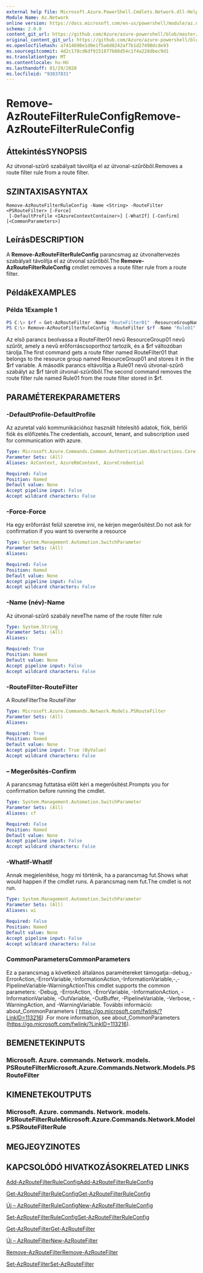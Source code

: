 ```yaml
---
external help file: Microsoft.Azure.PowerShell.Cmdlets.Network.dll-Help.xml
Module Name: Az.Network
online version: https://docs.microsoft.com/en-us/powershell/module/az.network/remove-azroutefilterruleconfig
schema: 2.0.0
content_git_url: https://github.com/Azure/azure-powershell/blob/master/src/Network/Network/help/Remove-AzRouteFilterRuleConfig.md
original_content_git_url: https://github.com/Azure/azure-powershell/blob/master/src/Network/Network/help/Remove-AzRouteFilterRuleConfig.md
ms.openlocfilehash: a7414690e1d0e1f5a6d8242af7b1d27490dcde93
ms.sourcegitcommit: 4d2c178cd6df9151877b08d54c1f4a228dbec9d1
ms.translationtype: MT
ms.contentlocale: hu-HU
ms.lasthandoff: 01/29/2020
ms.locfileid: "93837831"
---
```

# <span data-ttu-id="0d76c-101">Remove-AzRouteFilterRuleConfig</span><span class="sxs-lookup"><span data-stu-id="0d76c-101">Remove-AzRouteFilterRuleConfig</span></span>

## <span data-ttu-id="0d76c-102">Áttekintés</span><span class="sxs-lookup"><span data-stu-id="0d76c-102">SYNOPSIS</span></span>
<span data-ttu-id="0d76c-103">Az útvonal-szűrő szabályait távolítja el az útvonal-szűrőből.</span><span class="sxs-lookup"><span data-stu-id="0d76c-103">Removes a route filter rule from a route filter.</span></span>

## <span data-ttu-id="0d76c-104">SZINTAXISA</span><span class="sxs-lookup"><span data-stu-id="0d76c-104">SYNTAX</span></span>

```
Remove-AzRouteFilterRuleConfig -Name <String> -RouteFilter <PSRouteFilter> [-Force]
 [-DefaultProfile <IAzureContextContainer>] [-WhatIf] [-Confirm] [<CommonParameters>]
```

## <span data-ttu-id="0d76c-105">Leírás</span><span class="sxs-lookup"><span data-stu-id="0d76c-105">DESCRIPTION</span></span>
<span data-ttu-id="0d76c-106">A **Remove-AzRouteFilterRuleConfig** parancsmag az útvonaltervezés szabályait távolítja el az útvonal szűrőből.</span><span class="sxs-lookup"><span data-stu-id="0d76c-106">The **Remove-AzRouteFilterRuleConfig** cmdlet removes a route filter rule from a route filter.</span></span>

## <span data-ttu-id="0d76c-107">Példák</span><span class="sxs-lookup"><span data-stu-id="0d76c-107">EXAMPLES</span></span>

### <span data-ttu-id="0d76c-108">Példa 1</span><span class="sxs-lookup"><span data-stu-id="0d76c-108">Example 1</span></span>
```powershell
PS C:\> $rf = Get-AzRouteFilter -Name "RouteFilter01" -ResourceGroupName "ResourceGroup01"
PS C:\> Remove-AzRouteFilterRuleConfig -RouteFilter $rf -Name "Rule01"
```

<span data-ttu-id="0d76c-109">Az első parancs beolvassa a RouteFilter01 nevű ResourceGroup01 nevű szűrőt, amely a nevű erőforráscsoporthoz tartozik, és a $rf változóban tárolja.</span><span class="sxs-lookup"><span data-stu-id="0d76c-109">The first command gets a route filter named RouteFilter01 that belongs to the resource group named ResourceGroup01 and stores it in the $rf variable.</span></span>
<span data-ttu-id="0d76c-110">A második parancs eltávolítja a Rule01 nevű útvonal-szűrő szabályt az $rf tárolt útvonal-szűrőből.</span><span class="sxs-lookup"><span data-stu-id="0d76c-110">The second command removes the route filter rule named Rule01 from the route filter stored in $rf.</span></span>

## <span data-ttu-id="0d76c-111">PARAMÉTEREK</span><span class="sxs-lookup"><span data-stu-id="0d76c-111">PARAMETERS</span></span>

### <span data-ttu-id="0d76c-112">-DefaultProfile</span><span class="sxs-lookup"><span data-stu-id="0d76c-112">-DefaultProfile</span></span>
<span data-ttu-id="0d76c-113">Az azuretal való kommunikációhoz használt hitelesítő adatok, fiók, bérlői fiók és előfizetés.</span><span class="sxs-lookup"><span data-stu-id="0d76c-113">The credentials, account, tenant, and subscription used for communication with azure.</span></span>

```yaml
Type: Microsoft.Azure.Commands.Common.Authentication.Abstractions.Core.IAzureContextContainer
Parameter Sets: (All)
Aliases: AzContext, AzureRmContext, AzureCredential

Required: False
Position: Named
Default value: None
Accept pipeline input: False
Accept wildcard characters: False
```

### <span data-ttu-id="0d76c-114">-Force</span><span class="sxs-lookup"><span data-stu-id="0d76c-114">-Force</span></span>
<span data-ttu-id="0d76c-115">Ha egy erőforrást felül szeretne írni, ne kérjen megerősítést.</span><span class="sxs-lookup"><span data-stu-id="0d76c-115">Do not ask for confirmation if you want to overwrite a resource</span></span>

```yaml
Type: System.Management.Automation.SwitchParameter
Parameter Sets: (All)
Aliases:

Required: False
Position: Named
Default value: None
Accept pipeline input: False
Accept wildcard characters: False
```

### <span data-ttu-id="0d76c-116">-Name (név)</span><span class="sxs-lookup"><span data-stu-id="0d76c-116">-Name</span></span>
<span data-ttu-id="0d76c-117">Az útvonal-szűrő szabály neve</span><span class="sxs-lookup"><span data-stu-id="0d76c-117">The name of the route filter rule</span></span>

```yaml
Type: System.String
Parameter Sets: (All)
Aliases:

Required: True
Position: Named
Default value: None
Accept pipeline input: False
Accept wildcard characters: False
```

### <span data-ttu-id="0d76c-118">-RouteFilter</span><span class="sxs-lookup"><span data-stu-id="0d76c-118">-RouteFilter</span></span>
<span data-ttu-id="0d76c-119">A RouteFilter</span><span class="sxs-lookup"><span data-stu-id="0d76c-119">The RouteFilter</span></span>

```yaml
Type: Microsoft.Azure.Commands.Network.Models.PSRouteFilter
Parameter Sets: (All)
Aliases:

Required: True
Position: Named
Default value: None
Accept pipeline input: True (ByValue)
Accept wildcard characters: False
```

### <span data-ttu-id="0d76c-120">– Megerősítés</span><span class="sxs-lookup"><span data-stu-id="0d76c-120">-Confirm</span></span>
<span data-ttu-id="0d76c-121">A parancsmag futtatása előtt kéri a megerősítést.</span><span class="sxs-lookup"><span data-stu-id="0d76c-121">Prompts you for confirmation before running the cmdlet.</span></span>

```yaml
Type: System.Management.Automation.SwitchParameter
Parameter Sets: (All)
Aliases: cf

Required: False
Position: Named
Default value: None
Accept pipeline input: False
Accept wildcard characters: False
```

### <span data-ttu-id="0d76c-122">-WhatIf</span><span class="sxs-lookup"><span data-stu-id="0d76c-122">-WhatIf</span></span>
<span data-ttu-id="0d76c-123">Annak megjelenítése, hogy mi történik, ha a parancsmag fut.</span><span class="sxs-lookup"><span data-stu-id="0d76c-123">Shows what would happen if the cmdlet runs.</span></span> <span data-ttu-id="0d76c-124">A parancsmag nem fut.</span><span class="sxs-lookup"><span data-stu-id="0d76c-124">The cmdlet is not run.</span></span>

```yaml
Type: System.Management.Automation.SwitchParameter
Parameter Sets: (All)
Aliases: wi

Required: False
Position: Named
Default value: None
Accept pipeline input: False
Accept wildcard characters: False
```

### <span data-ttu-id="0d76c-125">CommonParameters</span><span class="sxs-lookup"><span data-stu-id="0d76c-125">CommonParameters</span></span>
<span data-ttu-id="0d76c-126">Ez a parancsmag a következő általános paramétereket támogatja:-debug,-ErrorAction,-ErrorVariable,-InformationAction,-InformationVariable,-,-PipelineVariable-WarningAction</span><span class="sxs-lookup"><span data-stu-id="0d76c-126">This cmdlet supports the common parameters: -Debug, -ErrorAction, -ErrorVariable, -InformationAction, -InformationVariable, -OutVariable, -OutBuffer, -PipelineVariable, -Verbose, -WarningAction, and -WarningVariable.</span></span> <span data-ttu-id="0d76c-127">További információ: about_CommonParameters ( https://go.microsoft.com/fwlink/?LinkID=113216) .</span><span class="sxs-lookup"><span data-stu-id="0d76c-127">For more information, see about_CommonParameters (https://go.microsoft.com/fwlink/?LinkID=113216).</span></span>

## <span data-ttu-id="0d76c-128">BEMENETEK</span><span class="sxs-lookup"><span data-stu-id="0d76c-128">INPUTS</span></span>

### <span data-ttu-id="0d76c-129">Microsoft. Azure. commands. Network. models. PSRouteFilter</span><span class="sxs-lookup"><span data-stu-id="0d76c-129">Microsoft.Azure.Commands.Network.Models.PSRouteFilter</span></span>

## <span data-ttu-id="0d76c-130">KIMENETEK</span><span class="sxs-lookup"><span data-stu-id="0d76c-130">OUTPUTS</span></span>

### <span data-ttu-id="0d76c-131">Microsoft. Azure. commands. Network. models. PSRouteFilterRule</span><span class="sxs-lookup"><span data-stu-id="0d76c-131">Microsoft.Azure.Commands.Network.Models.PSRouteFilterRule</span></span>

## <span data-ttu-id="0d76c-132">MEGJEGYZI</span><span class="sxs-lookup"><span data-stu-id="0d76c-132">NOTES</span></span>

## <span data-ttu-id="0d76c-133">KAPCSOLÓDÓ HIVATKOZÁSOK</span><span class="sxs-lookup"><span data-stu-id="0d76c-133">RELATED LINKS</span></span>

[<span data-ttu-id="0d76c-134">Add-AzRouteFilterRuleConfig</span><span class="sxs-lookup"><span data-stu-id="0d76c-134">Add-AzRouteFilterRuleConfig</span></span>](./Add-AzRouteFilterRuleConfig.md)

[<span data-ttu-id="0d76c-135">Get-AzRouteFilterRuleConfig</span><span class="sxs-lookup"><span data-stu-id="0d76c-135">Get-AzRouteFilterRuleConfig</span></span>](./Get-AzRouteFilterRuleConfig.md)

[<span data-ttu-id="0d76c-136">Új – AzRouteFilterRuleConfig</span><span class="sxs-lookup"><span data-stu-id="0d76c-136">New-AzRouteFilterRuleConfig</span></span>](./New-AzRouteFilterRuleConfig.md)

[<span data-ttu-id="0d76c-137">Set-AzRouteFilterRuleConfig</span><span class="sxs-lookup"><span data-stu-id="0d76c-137">Set-AzRouteFilterRuleConfig</span></span>](./Set-AzRouteFilterRuleConfig.md)

[<span data-ttu-id="0d76c-138">Get-AzRouteFilter</span><span class="sxs-lookup"><span data-stu-id="0d76c-138">Get-AzRouteFilter</span></span>](./Get-AzRouteFilter.md)

[<span data-ttu-id="0d76c-139">Új – AzRouteFilter</span><span class="sxs-lookup"><span data-stu-id="0d76c-139">New-AzRouteFilter</span></span>](./New-AzRouteFilter.md)

[<span data-ttu-id="0d76c-140">Remove-AzRouteFilter</span><span class="sxs-lookup"><span data-stu-id="0d76c-140">Remove-AzRouteFilter</span></span>](./Remove-AzRouteFilter.md)

[<span data-ttu-id="0d76c-141">Set-AzRouteFilter</span><span class="sxs-lookup"><span data-stu-id="0d76c-141">Set-AzRouteFilter</span></span>](./Set-AzRouteFilter.md)
